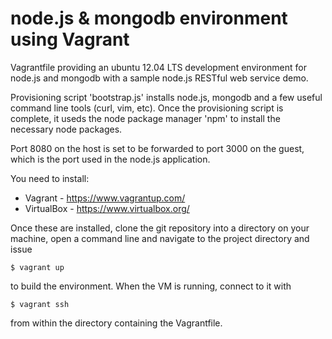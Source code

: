 # node.js & mongodb environment using Vagrant

Vagrantfile providing an ubuntu 12.04 LTS development environment for node.js and mongodb with a sample node.js RESTful web service demo.

Provisioning script 'bootstrap.js' installs node.js, mongodb and a few useful command line tools (curl, vim, etc).  Once the provisioning script is complete, it useds the node package manager 'npm' to install the necessary node packages.

Port 8080 on the host is set to be forwarded to port 3000 on the guest, which is the port used in the node.js application.

You need to install:

* Vagrant - https://www.vagrantup.com/
* VirtualBox - https://www.virtualbox.org/

Once these are installed, clone the git repository into a directory on your machine, open a command line and navigate to the project directory and issue 

`$ vagrant up`

to build the environment. When the VM is running, connect to it with

`$ vagrant ssh`

from within the directory containing the Vagrantfile.
